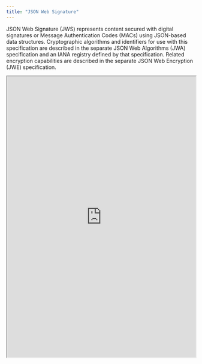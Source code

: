 ```yaml
---
title: "JSON Web Signature"
---
```


JSON Web Signature (JWS) represents content secured with digital signatures or Message Authentication Codes (MACs) using JSON-based data structures.  Cryptographic algorithms and identifiers for use with this specification are described in the separate JSON Web Algorithms (JWA) specification and an IANA registry defined by that specification.  Related encryption capabilities are described in the separate JSON Web Encryption (JWE) specification.

<iframe height="750" width="100%" src="https://ewelton.github.io/ktest/wiki.html#JSON%20Web%20Signature"></iframe>
